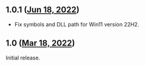 ## 1.0.1 ([Jun 18, 2022](https://github.com/ramensoftware/windhawk-mods/blob/de1a0d36cbc8a544296476fad9ebcbc7374b70a6/mods/start-menu-all-apps.wh.cpp))

* Fix symbols and DLL path for Win11 version 22H2.

## 1.0 ([Mar 18, 2022](https://github.com/ramensoftware/windhawk-mods/blob/facb99c58f985dc425e9088cc812fea84bc634be/mods/start-menu-all-apps.wh.cpp))

Initial release.

